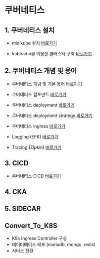 # 쿠버네티스

## 1. 쿠버네티스 설치

* minikube 설치 [바로가기](./1.설치/minikube.md)

* kubeadm을 이용한 클러스터 구축 [바로가기](./1.설치/kuberadm.md)

## 2. 쿠버네티스 개념 및 용어

* 쿠버네티스 개념 및 기본 용어 [바로가기](./2.개념/kubernetes.md)

* 쿠버네티스 컴포넌트 [바로가기](./2.개념/kubernetes-internals.md)

* 쿠버네티스 deployment [바로가기](./2.개념/deployment.md)

* 쿠버네티스 deployment strategy [바로가기](./2.개념/deploymentstrategies.md)

* 쿠버네티스 ingress [바로가기](./2.개념/kubernetes-ingress.md)

* Logging (EFK) [바로가기](./2.개념/log.md)

* Tracing (Zipkin) [바로가기](./2.개념/tracing-zipkin.md)

## 3. CICD

* 쿠버네티스 CICD [바로가기](./3.CICD/kubernetes_deploy.md)

## 4. CKA

## 5. SIDECAR


## Convert_To_K8S
* K8s Ingress Controller 구성
* 데이터베이스 배포 (mariadb, mongo, redis)
* 서비스 전환

